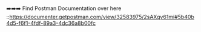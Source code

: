 ➡️➡️➡️ Find Postman Documentation over here ::https://documenter.getpostman.com/view/32583975/2sAXqv61mi#5b40b4d5-f6f1-4fdf-89a3-4dc36a8b00fc
